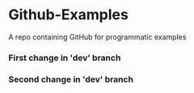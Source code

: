 # Github-Examples
A repo containing GitHub for programmatic examples

### First change in 'dev' branch

### Second change in 'dev' branch